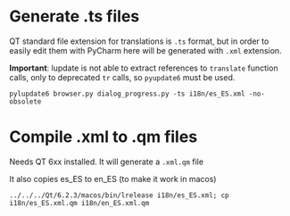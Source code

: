# Generate .ts files 
QT standard file extension for translations is `.ts` format, but in order to easily edit them with PyCharm here will be generated with `.xml` extension. 

**Important**: lupdate is not able to extract references to `translate` function calls, only to deprecated `tr` calls, so `pyupdate6` must be used.

`pylupdate6 browser.py dialog_progress.py -ts i18n/es_ES.xml -no-obsolete`

# Compile .xml to .qm files 

Needs QT 6xx installed. It will generate a `.xml.qm` file

It also copies es_ES to en_ES (to make it work in macos)

`../../../Qt/6.2.3/macos/bin/lrelease i18n/es_ES.xml;
cp i18n/es_ES.xml.qm i18n/en_ES.xml.qm`
